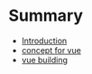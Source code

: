 # Summary

* [Introduction](README.md)
* [concept for vue](concept-for-vue.md)
* [vue building](vue-building.md)

